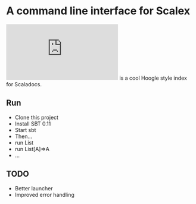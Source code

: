 A command line interface for Scalex
===================================

![Scalex](http://http://scalex.org) is a cool Hoogle style index for Scaladocs.

Run
---

* Clone this project
* Install SBT 0.11
* Start sbt
* Then...
* run List
* run List[A]=>A
* ...

TODO
----

* Better launcher
* Improved error handling
